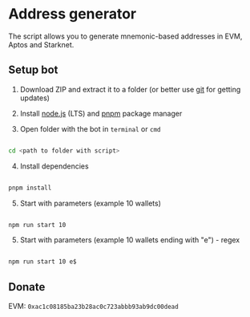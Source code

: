 # Address generator

The script allows you to generate mnemonic-based addresses in EVM, Aptos and Starknet.

## Setup bot

1. Download ZIP and extract it to a folder (or better use [git](https://git-scm.com/) for getting updates)

2. Install [node.js](https://nodejs.org/en/) (LTS) and [pnpm](https://pnpm.io/installation) package manager

3. Open folder with the bot in `terminal` or `cmd`

```bash

cd <path to folder with script>

```

4. Install dependencies

```bash

pnpm install

```

5. Start with parameters (example 10 wallets)

```bash

npm run start 10

```

5. Start with parameters (example 10 wallets ending with "e") - regex

```bash

npm run start 10 e$

```

## Donate

EVM: `0xac1c08185ba23b28ac0c723abbb93ab9dc00dead`
